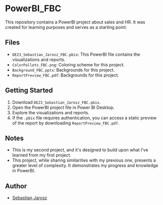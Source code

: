 # PowerBI_FBC

This repository contains a PowerBI project about sales and HR. It was created for learning purposes and serves as a starting point.

## Files

- `DE23_Sebastian_Jarosz_FBC.pbix`: This PowerBI file contains the visualizations and reports.
- `ColorPallets_FBC.png`: Coloring scheme for this project.
- `Background_FBC.pptx`: Backgrounds for this project.
- `ReportPreview_FBC.pdf`: Backgrounds for this project.

## Getting Started

1. Download `DE23_Sebastian_Jarosz_FBC.pbix`.
2. Open the PowerBI project file in Power BI Desktop.
3. Explore the visualizations and reports.
4. If the `.pbix` file requires authentication, you can access a static preview of the report by downloading `ReportPreview_FBC.pdf`.

## Notes

- This is my second project, and it's designed to build upon what I've learned from my first project.
- This project, while sharing similarities with my previous one, presents a greater level of complexity. It demonstrates my progress and knowledge in PowerBI.

## Author

- [Sebastian Jarosz](sebastian.jarosz96@gmail.com)
